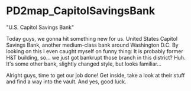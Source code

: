 # PD2map_CapitolSavingsBank
"U.S. Capitol Savings Bank"

Today guys, we gonna hit something new for us. United States Capitol Savings Bank, another medium-class bank around Washington D.C. By looking on this I even caught myself on funny thing: It is probably former H&T building, so... we just got bankrupt those branch in this district? Huh. It's some other bank, slightly changed style, but looks familiar... 

Alright guys, time to get our job done! Get inside, take a look at their stuff and find a way into the vault. And yes, good luck.
